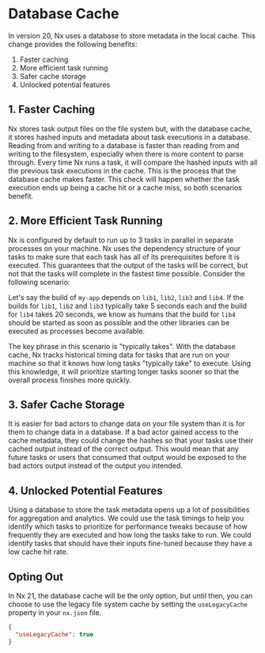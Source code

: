# Database Cache

In version 20, Nx uses a database to store metadata in the local cache. This change provides the following benefits:

1. Faster caching
2. More efficient task running
3. Safer cache storage
4. Unlocked potential features

## 1. Faster Caching

Nx stores task output files on the file system but, with the database cache, it stores hashed inputs and metadata about task executions in a database. Reading from and writing to a database is faster than reading from and writing to the filesystem, especially when there is more content to parse through. Every time Nx runs a task, it will compare the hashed inputs with all the previous task executions in the cache. This is the process that the database cache makes faster. This check will happen whether the task execution ends up being a cache hit or a cache miss, so both scenarios benefit.

## 2. More Efficient Task Running

Nx is configured by default to run up to 3 tasks in parallel in separate processes on your machine. Nx uses the dependency structure of your tasks to make sure that each task has all of its prerequisites before it is executed. This guarantees that the output of the tasks will be correct, but not that the tasks will complete in the fastest time possible. Consider the following scenario:

Let's say the build of `my-app` depends on `lib1`, `lib2`, `lib3` and `lib4`. If the builds for `lib1`, `lib2` and `lib3` typically take 5 seconds each and the build for `lib4` takes 20 seconds, we know as humans that the build for `lib4` should be started as soon as possible and the other libraries can be executed as processes become available.

The key phrase in this scenario is "typically takes". With the database cache, Nx tracks historical timing data for tasks that are run on your machine so that it knows how long tasks "typically take" to execute. Using this knowledge, it will prioritize starting longer tasks sooner so that the overall process finishes more quickly.

## 3. Safer Cache Storage

It is easier for bad actors to change data on your file system than it is for them to change data in a database. If a bad actor gained access to the cache metadata, they could change the hashes so that your tasks use their cached output instead of the correct output. This would mean that any future tasks or users that consumed that output would be exposed to the bad actors output instead of the output you intended.

## 4. Unlocked Potential Features

Using a database to store the task metadata opens up a lot of possibilities for aggregation and analytics. We could use the task timings to help you identify which tasks to prioritize for performance tweaks because of how frequently they are executed and how long the tasks take to run. We could identify tasks that should have their inputs fine-tuned because they have a low cache hit rate.

## Opting Out

In Nx 21, the database cache will be the only option, but until then, you can choose to use the legacy file system cache by setting the `useLegacyCache` property in your `nx.json` file.

```json {% fileName="nx.json" %}
{
  "useLegacyCache": true
}
```
